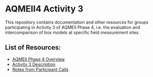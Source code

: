 AQMEII4 Activity 3
==========

This repository contains documentation and other resources for groups participating in Activity 3 of AQMEII Phase 4, i.e. the evaluation and intercomparison of box models at specific field measurement sites.

## List of Resources:

* [AQMEII Phase 4 Overview](./Documents/AQMEII4_ActivityOverview.pdf)   
* [Activity 3 Description](./Documents/AQMEII-4%20Activity%203%20-%20Point%20Intercomparison%20Description%20v2.pdf)
* [Notes from Participant Calls](ParticipantCallNotes/ListOfCalls.md)
